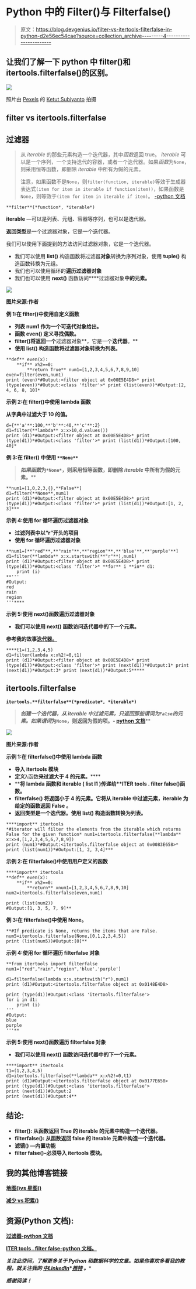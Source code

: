 # Python 中的 Filter()与 Filterfalse()

> 原文：<https://blog.devgenius.io/filter-vs-itertools-filterfalse-in-python-d2e56ec54cae?source=collection_archive---------4----------------------->

## 让我们了解一下 python 中 filter()和 itertools.filterfalse()的区别。

![](img/21ae70a47da53c323f32155b72820bde.png)

照片由 [Pexels](https://www.pexels.com/photo/crop-unrecognizable-woman-with-kettle-preparing-fresh-coffee-in-kitchen-4126813/?utm_content=attributionCopyText&utm_medium=referral&utm_source=pexels) 的 [Ketut Subiyanto](https://www.pexels.com/@ketut-subiyanto?utm_content=attributionCopyText&utm_medium=referral&utm_source=pexels) 拍摄

## filter vs itertools.filterfalse

## 过滤器

> 从 *iterable* 的那些元素构造一个迭代器，其中*函数*返回 true。 *iterable* 可以是一个序列，一个支持迭代的容器，或者一个迭代器。如果*函数*为`None`，则采用恒等函数，即删除 *iterable* 中所有为假的元素。
> 
> 注意，如果函数不是`None`，则`filter(function, iterable)`等效于生成器表达式`(item for item in iterable if function(item))`，如果函数是`None`，则等效于`(item for item in iterable if item)`。 [-python 文档](https://docs.python.org/3/library/functions.html#filter)

`**filter**(*function*, *iterable*)`

**iterable** —可以是列表、元组、容器等序列，也可以是迭代器。

**返回类型**是一个过滤器对象，它是一个迭代器。

我们可以使用下面提到的方法访问过滤器对象，它是一个迭代器。

*   我们可以使用 **list()** 构造函数将过滤器**对象**转换为序列对象，使用 **tuple()** 构造函数转换为元组。
*   我们也可以使用循环的**遍历过滤器对象**
*   我们也可以使用 **next()** 函数访问****过滤器对象**中的元素。**

**![](img/58100c94b01aacee86de738458ea0ea9.png)**

**图片来源:作者**

****例 1:在 filter()中使用自定义函数****

*   **列表 **num1** 作为一个可迭代对象给出。**
*   ****函数 even()** 定义寻找偶数。**
*   **filter()将返回一个**过滤器对象**，它是一个**迭代器**。**
*   **使用 **list()** 构造函数将过滤器对象转换为列表。**

```
**def** even(x):
    **if** x%2==0:
        **return True** num1=[1,2,3,4,5,6,7,8,9,10]
even=filter(even,num1)
print (even)*#Output:<filter object at 0x00E5E4D8>* print (type(even))*#Output:<class 'filter'>* print (list(even))*#Output:[2, 4, 6, 8, 10]*
```

****示例 2:在 filter()中使用 lambda 函数****

**从字典中过滤大于 10 的值。**

```
d={**'a'**:100,**'b'**:40,**'c'**:2}
d1=filter(**lambda** x:x>10,d.values())
print (d1)*#Output:<filter object at 0x00E5E4D8>* print (type(d1))*#Output:<class 'filter'>* print (list(d1))*#Output:[100, 40]*
```

****例 3:在 filter()** 中使用 `**None**`**

> ****如果*函数*为`*None*`，则采用恒等函数，即删除 *iterable* 中所有为假的元素。****

```
**num1=[1,0,2,3,{},**False**]
d1=filter(**None**,num1)
print (d1)*#Output:<filter object at 0x00E5E4D8>* print (type(d1))*#Output:<class 'filter'>* print (list(d1))*#Output:[1, 2, 3]***
```

******示例 4:使用 for 循环遍历过滤器对象******

*   ****过滤列表中以“r”开头的项目****
*   ****使用 for 循环遍历过滤器对象****

```
**num1=[**"red"**,**"rain"**,**"region"**,**'blue'**,**'purple'**]
d1=filter(**lambda** x:x.startswith(**"r"**),num1)
print (d1)*#Output:<filter object at 0x00E5E4D8>* print (type(d1))*#Output:<class 'filter'>* **for** i **in** d1:
    print (i)
**'''    
#Output:
red
rain
region
'''****
```

******示例 5:使用 next()函数遍历过滤器对象******

*   ****我们可以使用 **next()** 函数访问迭代器中的下一个元素。****

****参考我的故事[迭代器。](https://medium.com/analytics-vidhya/iterable-vs-iterator-in-python-eda1295a815e)****

```
****t1=(1,2,3,4,5)
d1=filter(lambda x:x%2!=0,t1)
print (d1)*#Output:<filter object at 0x00E5E4D8>* print (type(d1))*#Output:<class 'filter'>* print (next(d1))*#Output:1* print (next(d1))*#Output:3* print (next(d1))*#Output:5*****
```

## ****itertools.filterfalse****

****`itertools.**filterfalse**(*predicate*, *iterable*)`****

> ****创建一个迭代器，从 iterable 中过滤元素，只返回那些谓词为`False`的元素。如果*谓词*为`None`，则返回为假的项。- [python 文档](https://docs.python.org/3/library/itertools.html#itertools.filterfalse)****

****![](img/e8b62a17f5d7d6fa6ea6a6fa2e5236cc.png)****

****图片来源:作者****

******示例 1:在 filterfalse()中使用 lambda 函数******

*   ****导入 **itertools 模块******
*   ****定义****λ函数**来过滤大于 4 的元素。******
*   ****将 lambda 函数和 iterable ( **list l1** )传递给**ITER tools . filter false()**函数。****
*   ******filterfalse()** 将返回小于 4 的元素。它将从 iterable 中过滤元素，iterable 为给定的函数返回 **False** 。****
*   ****返回类型是一个**迭代器**。使用 **list()** 构造函数转换为列表。****

```
****import** itertools
*#iterator will filter the elements from the iterable which returns False for the given function* num1=itertools.filterfalse(**lambda** x:x>4,[1,2,3,4,5,6,7,8,9])
print (num1)*#Output:<itertools.filterfalse object at 0x0083E658>* print (list(num1))*#Output:[1, 2, 3,4]***
```

******示例 2:在 filterfalse()中使用用户定义的函数******

```
****import** itertools
**def** even(x):
    **if** x%2==0:
        **return** xnum1=[1,2,3,4,5,6,7,8,9,10]
num2=itertools.filterfalse(even,num1)

print (list(num2))
#Output:[1, 3, 5, 7, 9]**
```

******例 3:在 filterfalse()中使用 None。******

```
**#If predicate is None, returns the items that are False.
num5=itertools.filterfalse(None,[0,1,2,3,4,5])
print (list(num5))#Output:[0]**
```

******示例 4:使用 for 循环遍历 filterfalse 对象******

```
**from itertools import filterfalse
num1=["red","rain","region",'blue','purple']

d1=filterfalse(lambda x:x.startswith("r"),num1)
print (d1)#Output:<itertools.filterfalse object at 0x0148E4D8>

print (type(d1))#Output:<class 'itertools.filterfalse'>
for i in d1:
    print (i)
'''    
#Output:
blue
purple
'''**
```

******示例 5:使用 next()函数遍历 filterfalse 对象******

*   ****我们可以使用 **next()** 函数访问迭代器中的下一个元素。****

```
****import** itertools
t1=(1,2,3,4,5)
d1=itertools.filterfalse(**lambda** x:x%2!=0,t1)
print (d1)#Output:<itertools.filterfalse object at 0x0177E658>
print (type(d1))#Output:<class 'itertools.filterfalse'>
print (next(d1))#Output:2
print (next(d1))#Output:4**
```

## ****结论:****

*   ******filter():** 从函数返回 True 的 iterable 的元素中构造一个迭代器。****
*   ******filterfalse():** 从函数返回 false 的 iterable 元素中构造一个迭代器。****
*   ******滤镜()** —内置功能****
*   ******filter false()**-必须导入 itertools 模块。****

## ****我的其他博客链接****

****[地图()vs 星图()](https://medium.com/better-programming/exploring-map-vs-starmap-in-python-6bcf32f5fa4a)****

****[减少 vs 积累()](https://codeburst.io/reduce-vs-accumulate-in-python-3ecee4ee8094)****

## ****资源(Python 文档):****

****[过滤器-python 文档](https://docs.python.org/3/library/functions.html#filter)****

****[ITER tools . filter false-python 文档。](https://docs.python.org/3/library/itertools.html#itertools.filterfalse)****

*****关注此空间，了解更多关于 Python 和数据科学的文章。如果你喜欢多看我的教程，就关注我的* [***中***](https://medium.com/@IndhumathyChelliah)[***LinkedIn***](https://www.linkedin.com/in/indhumathy-chelliah/)*[***推特***](https://twitter.com/IndhuChelliah) ***。********

*****感谢阅读！*****